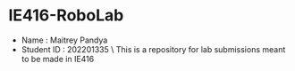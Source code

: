 # IE416-RoboLab
- Name : Maitrey Pandya
- Student ID : 202201335 \\
This is a repository for lab submissions meant to be made in IE416
